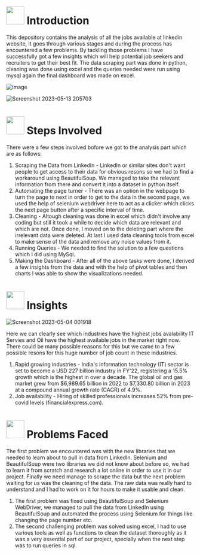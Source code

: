 # 
# <img src="https://media.tenor.com/2ZexrTx-QSQAAAAC/linkedin.gif" width="48" height="48"> **Introduction**

This depository contains the analysis of all the jobs available at linkedin website, it goes through various stages and during the process has encountered a few problems. By tackling those problems I have successfully got a few insights which will help potential job seekers and recruiters to get their best fit. The data scraping part was done in python, cleaning was done using excel and the queries needed were run using mysql again the final dashboard was made on excel.



![image](https://media.tenor.com/kzQoUQSRKtwAAAAd/good-smile.gif)

  
![Screenshot 2023-05-13 205703](https://github.com/AnubhabDebnath/LinkedIn_Job_Analytics/assets/110715196/d2ba0355-fb9f-4665-b79e-a6f7dd1735c5)



# <img src="https://media.tenor.com/S_MxiWkUAHMAAAAi/steps-baby-steps.gif" width="48" height="48"> **Steps Involved**

There were a few steps involved bofore we got to the analysis part which are as follows:
  1. Scraping the Data from LinkedIn - LinkedIn or similar sites don't want people to get access to their data for obvious resons so we had to find a workaround using BeautifulSoup. We managed to take the relevant information from there and convert it into a dataset in python itself.
  2. Automating the page turner - There was an option in the webpage to turn the page to next in order to get to the data in the second page, we used the help of selenium webdriver here to act as a clicker which clicks the next page button after a specific interval of time.
  3. Cleaning - Altough cleaning was done in excel which didn't involve any coding but still it took a while to decide which data are relevant and which are not. Once done, I moved on to the deleting part where the irrelevant data were deleted. At last I used data cleaning tools from excel to make sense of the data and remove any noise values from it.
  4. Running Queries - We needed to find the solution to a few questions which I did using MySql.
  5. Making the Dashboard - After all of the above tasks were done, I derived a few insights from the data and with the help of pivot tables and then charts I was able to show the visualizations needed.




# <img src="https://media.tenor.com/F7Y9A0SWAUcAAAAi/goal-circle.gif" width="48" height="48"> **Insights**

![Screenshot 2023-05-04 001918](https://user-images.githubusercontent.com/110715196/236014757-99a9d96a-baea-4519-932c-b38db1bad806.png)

Here we can clearly see which industries have the highest jobs avalability
IT Servies and Oil have the highest available jobs in the market right now. There could be many possible reasons for this but we came to a few possible resons for this huge number of job count in these industries.
  1. Rapid growing industries - India's information technology (IT) sector is set to become a USD 227 billion industry in FY'22, registering a 15.5% growth which is the highest in over a decade. The global oil and gas market grew from $6,989.65 billion in 2022 to $7,330.80 billion in 2023 at a compound annual growth rate (CAGR) of 4.9%.
  2. Job availability - Hiring of skilled professionals increases 52% from pre-covid levels (financialexpress.com).




# <img src="https://media.tenor.com/ts5y4CC3OlYAAAAC/life-is-so-hard-long-day.gif" width="48" height="48"> **Problems Faced**

The first problem we encountered was with the new libraries that we needed to learn about to pull in data from LinkedIn. Selenium and BeautifulSoup were two    libraries we did not know about before so, we had to learn it from scratch and research a lot online in order to use it in our project. Finally we need manage to scrape the data but the next problem waiting for us was the cleaning of the data. The raw data was really hard to understand and I had to work on it for hours to make it usable and clean.
  1. The first problem was fixed using BeautifulSoup and Selenium WebDriver, we managed to pull the data from LinkedIn using BeautifulSoup and automated the process using Selenium for things like changing the page number etc.
  2. The second challenging problem was solved using excel, I had to use various tools as well as functions to clean the dataset thoroughly as it was a very essential part of our project, specially when the next step was to run queries in sql.
